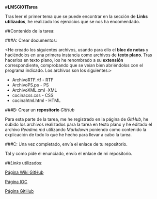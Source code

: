 #**LMSGI01Tarea**

Tras leer el primer tema que se puede encontrar en la sección de **Links utilizados**, he realizado los ejercicios que se nos ha encomendado.

##Contenido de la tarea:

###A: Crear documentos:

<He creado los siguientes archivos, usando para ello el **bloc de notas** y haciéndolos en una primera instancia como archivos de **texto plano**. Tras hacerlos en texto plano, los he renombrado a su **extensión** correspondiente, comprobando que se veían bien abriéndolos con el programa indicado. Los archivos son los siguientes:>

+ ArchivoRTF.rtf - RTF
+ ArchivoPS.ps - PS
+ ArchivoXML.xml -XML
+ cocinacss.css - CSS
+ cocinahtml.html - HTML

###B: Crear un **repositorio** *GitHub*

Para esta parte de la tarea, me he registrado en la página de *GitHub*, he subido los archivos realizados para la tarea en texto plano y he editado el archivo *Readme.md* utilizando *Markdown* poniendo como contenido la explicación de todo lo que he hecho para llevar a cabo la tarea.

###C: Una vez completado, envía el enlace de tu repositorio.

Tal y como pide el enunciado, envío el enlace de mi repositorio.

##*Links* utilizados:

[Página Wiki GitHub](https://ca.wikipedia.org/wiki/GitHub)

[Página IOC](http://ioc.xtec.cat/materials/FP/Materials/2251_ASIX/ASIX_2251_M04/web/html/WebContent/u1/a1/continguts.html)

[Página GitHub](https://github.com/)
